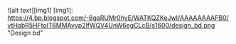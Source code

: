 ![alt text][img1]
[img1]: https://4.bp.blogspot.com/-8gaRUMr0hyE/WATKQZKeJwI/AAAAAAAAFB0/vtHabR5HFtoIT6MMAvyp2lfWQV4UnW6egCLcB/s1600/design_bd.png "Design bd"
